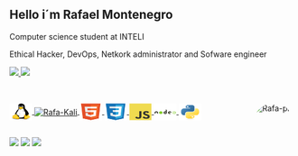 ## Hello i´m Rafael Montenegro
<p>Computer science student at INTELI</p>
<P>Ethical Hacker, DevOps, Netkork administrator and Sofware engineer</p>


<div>
<a href="https://github.com/rafmontenegro">
<img height="120em" src="https://github-readme-stats.vercel.app/api/top-langs/?username=rafmontenegro&layout=compact&langs_count=7&theme=dracula"/>
<img height="120em" src="https://github-readme-stats.vercel.app/api?username=rafmontenegro&show_icons=true&theme=dracula&include_all_commits=true&count_private=true"/>
</div>

  ##
  
  <div style="display: inline_block"><br>
  <img align="center" alt="Rafa-Linux" height="30" width="40" src="https://raw.githubusercontent.com/devicons/devicon/1119b9f84c0290e0f0b38982099a2bd027a48bf1/icons/linux/linux-original.svg">
  <img align="center" alt="Rafa-Kali" height="30" width="40" src="https://raw.githubusercontent.com/lukas-w/font-logos/7f4c5a21ce7f71f30c082c4c28b57cf38f464912/vectors/kali-linux.svg">
  <img align="center" alt="Rafa-HTML" height="30" width="40" src="https://raw.githubusercontent.com/devicons/devicon/master/icons/html5/html5-original.svg">
  <img align="center" alt="Rafa-CSS" height="30" width="40" src="https://raw.githubusercontent.com/devicons/devicon/master/icons/css3/css3-original.svg">
  <img align="center" alt="Rafa-JS" height="30" width="40" src="https://raw.githubusercontent.com/devicons/devicon/1119b9f84c0290e0f0b38982099a2bd027a48bf1/icons/javascript/javascript-original.svg">
  <img align="center" alt="Rafa-Node" height="30" width="40" src="https://raw.githubusercontent.com/devicons/devicon/1119b9f84c0290e0f0b38982099a2bd027a48bf1/icons/nodejs/nodejs-original-wordmark.svg">
  <img align="center" alt="Rafa-Python" height="30" width="40" src="https://raw.githubusercontent.com/devicons/devicon/master/icons/python/python-original.svg">
  <img align="right" alt="Rafa-pic" height="150" style="border-radius:50px;" src="https://media.licdn.com/dms/image/D4D03AQFZLnTySOVCtA/profile-displayphoto-shrink_800_800/0/1682441576746?e=1687996800&v=beta&t=sciY2rwsd39XEqC4acoLLknMpoA9AukaeHMR4PQnElQ">
</div>


  ##
 
<div> 
 <a href="https://instagram.com/rcoutin" target="_blank"><img src="https://img.shields.io/badge/social-instagram-pink" target="_blank"></a> 
 <a href= "https://www.linkedin.com/in/rafael-coutinho2004" target="_blank"><img src="https://img.shields.io/badge/linkedin-connect-blue" target="_blank"></a> 
  <a href= "https://www.inteli.edu.br/" target="_blank"><img src="https://img.shields.io/badge/school-inteli-purple"></a>  
</div>
